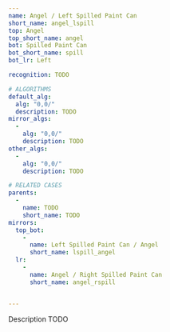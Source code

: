 ```yaml
---
name: Angel / Left Spilled Paint Can
short_name: angel_lspill
top: Angel
top_short_name: angel
bot: Spilled Paint Can
bot_short_name: spill
bot_lr: Left

recognition: TODO

# ALGORITHMS
default_alg:
  alg: "0,0/"
  description: TODO
mirror_algs:
  -
    alg: "0,0/"
    description: TODO
other_algs:
  -
    alg: "0,0/"
    description: TODO

# RELATED CASES
parents:
  -
    name: TODO
    short_name: TODO
mirrors:
  top_bot:
    -
      name: Left Spilled Paint Can / Angel
      short_name: lspill_angel
  lr:
    -
      name: Angel / Right Spilled Paint Can
      short_name: angel_rspill


---
```


Description TODO


